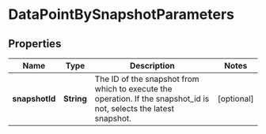 

# DataPointBySnapshotParameters


## Properties

Name | Type | Description | Notes
------------ | ------------- | ------------- | -------------
**snapshotId** | **String** | The ID of the snapshot from which to execute the operation. If the snapshot_id is not, selects the latest snapshot. |  [optional]



